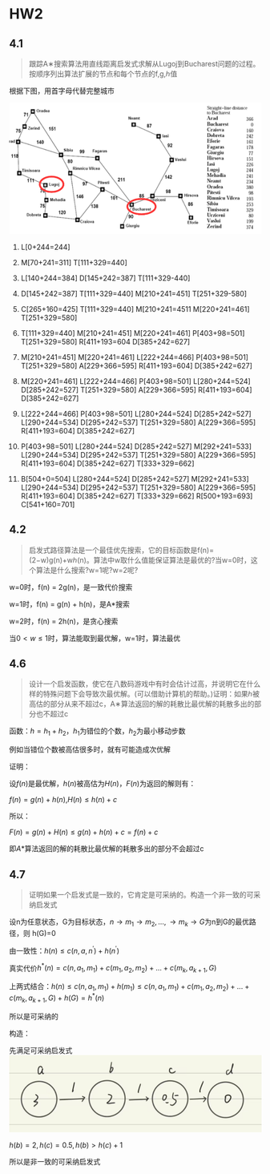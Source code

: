 # HW2

## 4.1

> 跟踪A∗搜索算法用直线距离启发式求解从Lugoj到Bucharest问题的过程。按顺序列出算法扩展的节点和每个节点的f,g,ℎ值

根据下图，用首字母代替完整城市



<img src="assets/image-20240325153101248.png" alt="image-20240325153101248" style="zoom:67%;" />

1. L[0+244=244]

2. M[70+241=311]      T[111+329=440]

3. L[140+244=384]     D[145+242=387]     T[111+329-440]

4. D[145+242=387]     T[111+329=440]     M[210+241=451]  T[251+329-580]

5. C[265+160=425]     T[111+329=440]     M[210+241=4511   M[220+241=461]    T[251+329=580]

6. T[111+329=440]     M[210+241=451]    M[220+241=461]      P[403+98=501]      T[251+329=580]      R[411+193=604      D[385+242=627]

7. M[210+241=451]     M[220+241=461]   L[222+244=466]      P[403+98=501]       T[251+329=580]     A[229+366=595]    R[411+193=604]      D[385+242=627]

8. M[220+241=461]    L[222+244=466]     P[403+98=501]   L[280+244=524]    D[285+242=527]     T[251+329=580]    A[229+366=595]     R[411+193=604]    D[385+242=627]

9. L[222+244=466]     P[403+98=501]        L[280+244=524]  D[285+242=527]    L[290+244=534]      D[295+242=537]     T[251+329=580]    A[229+366=595]      R[411+193=604]     D[385+242=627]

10. P[403+98=501]      L[280+244=524]      D[285+242=527]   M[292+241=533]   L[290+244=534]      D[295+242=537]    T[251+329=580]    A[229+366=595]       R[411+193=604]     D[385+242=627]        T[333+329=662]

11. B[504+0=504]       L[280+244=524]      D[285+242=527]    M[292+241=533]   L[290+244=534]      D[295+242=537]   T[251+329=580]    A[229+366=595]      R[411+193=604]     D[385+242=627]    T[333+329=662]      R[500+193=693] C[541+160=701]

## 4.2

> 启发式路径算法是一个最佳优先搜索，它的目标函数是f(n)=(2−w)g(n)+wℎ(n)。算法中w取什么值能保证算法是最优的?当w=0时，这个算法是什么搜索?w=1呢?w=2呢?
>

w=0时，f(n) = 2g(n)，是一致代价搜索

w=1时，f(n) = g(n) + h(n)，是A*搜索

w=2时，f(n) = 2h(n)，是贪心搜索

当$0\lt w\le1$时，算法能取到最优解，w=1时，算法最优



## 4.6

> 设计一个启发函数，使它在八数码游戏中有时会估计过高，并说明它在什么样的特殊问题下会导致次最优解。(可以借助计算机的帮助。)证明：如果ℎ被高估的部分从来不超过c，A∗算法返回的解的耗散比最优解的耗散多出的部分也不超过c
>

函数：$h=h_1+h_2$，$h_1$为错位的个数，$h_2$为最小移动步数

例如当错位个数被高估很多时，就有可能造成次优解

证明：

设$f(n)$是最优解，$h(n)$被高估为$H(n)$，$F(n)$为返回的解则有：

$f(n)=g(n)+h(n)$,$H(n)\le h(n)+c$

所以：

$F(n)=g(n)+H(n)\le g(n)+h(n)+c=f(n)+c$

即$A*$算法返回的解的耗散比最优解的耗散多出的部分不会超过c

## 4.7

> 证明如果一个启发式是一致的，它肯定是可采纳的。构造一个非一致的可采纳启发式

设n为任意状态，G为目标状态，$n\rightarrow m_1\rightarrow m_2,...,\rightarrow m_k \rightarrow G$为n到G的最优路径，则 h(G)=0

由一致性：$h(n)\le c(n,a,n^{\prime})+h(n^{\prime})$

真实代价$h^*(n)=c(n,a_1,m_1)+c(m_1,a_2,m_2)+...+c(m_k,a_{k+1},G)$

上两式结合：$h(n)\le c(n,a_1,m_1)+h(m_1)\le c(n,a_1,m_1)+c(m_1,a_2,m_2)+...+c(m_k,a_{k+1},G)+h(G)=h^*(n)$

所以是可采纳的

构造：

先满足可采纳启发式![QQ图片20240325161848](assets/QQ图片20240325161848.jpg)

$h(b)=2,h(c)=0.5,h(b)\gt h(c)+1$

所以是非一致的可采纳启发式